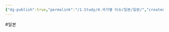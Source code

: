 ```yaml
---
{"dg-publish":true,"permalink":"/1.Study/4.국가별 이슈/일본/일본/","created":"2024-11-20T21:02:30.116+09:00","updated":"2025-06-03T20:07:22.366+09:00"}
---
```


#일본 